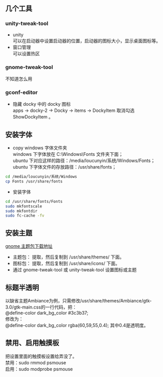 ## 几个工具
### unity-tweak-tool
- unity  
可以在启动器中设置启动器的位置，启动器的图标大小，显示桌面图标等。
- 窗口管理  
可以设置热区

### gnome-tweak-tool
不知道怎么用

### gconf-editor
- 隐藏 docky 中的 docky 图标  
apps -> docky-2 -> Docky -> items -> DockyItem 取消勾选 ShowDockyItem 。  

## 安装字体
- copy windows 字体文件夹  
windows 下字体放在 C:\\Windows\\Fonts 文件夹下面；  
ubuntu 下对应这样的路径：/media/loucunyin/系统/Windows/Fonts；  
ubuntu 下字体文件的存放路径：/usr/share/fonts；
```bash
cd /media/loucunyin/系统/Windows
cp Fonts /usr/share/fonts
```
- 安装字体
```bash
cd /usr/share/fonts/Fonts
sudo mkfontscale
sudo mkfontdir
sudo fc-cache -fv
```

## 安装主题
[gnome 主题包下载地址](http://gnome-look.org/)  
- 主题包：
提取，然后复制到 /usr/share/themes/ 下面。
- 图标包：
提取，然后复制到 /usr/share/icons/ 下面。
- 通过 gnome-tweak-tool 或 unity-tweak-tool 设置图标或主题  

## 标题半透明
以缺省主题Ambiance为例，只需修改/usr/share/themes/Ambiance/gtk-3.0/gtk-main.css的一行代码，把：  
@define-color dark_bg_color #3c3b37;  
修改为：  
@define-color dark_bg_color rgba(60,59,55,0.4);
其中0.4是透明度。
## 禁用、启用触摸板
把设置里面的触摸板设置给弄没了。  
禁用：sudo rmmod psmouse   
启用：sudo modprobe psmouse   

